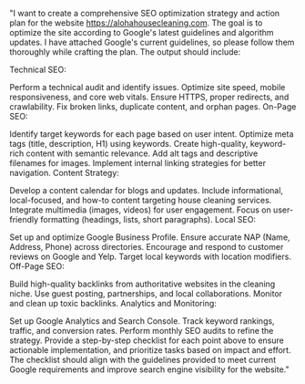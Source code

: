 "I want to create a comprehensive SEO optimization strategy and action plan for the website https://alohahousecleaning.com. The goal is to optimize the site according to Google's latest guidelines and algorithm updates. I have attached Google's current guidelines, so please follow them thoroughly while crafting the plan. The output should include:

Technical SEO:

Perform a technical audit and identify issues.
Optimize site speed, mobile responsiveness, and core web vitals.
Ensure HTTPS, proper redirects, and crawlability.
Fix broken links, duplicate content, and orphan pages.
On-Page SEO:

Identify target keywords for each page based on user intent.
Optimize meta tags (title, description, H1) using keywords.
Create high-quality, keyword-rich content with semantic relevance.
Add alt tags and descriptive filenames for images.
Implement internal linking strategies for better navigation.
Content Strategy:

Develop a content calendar for blogs and updates.
Include informational, local-focused, and how-to content targeting house cleaning services.
Integrate multimedia (images, videos) for user engagement.
Focus on user-friendly formatting (headings, lists, short paragraphs).
Local SEO:

Set up and optimize Google Business Profile.
Ensure accurate NAP (Name, Address, Phone) across directories.
Encourage and respond to customer reviews on Google and Yelp.
Target local keywords with location modifiers.
Off-Page SEO:

Build high-quality backlinks from authoritative websites in the cleaning niche.
Use guest posting, partnerships, and local collaborations.
Monitor and clean up toxic backlinks.
Analytics and Monitoring:

Set up Google Analytics and Search Console.
Track keyword rankings, traffic, and conversion rates.
Perform monthly SEO audits to refine the strategy.
Provide a step-by-step checklist for each point above to ensure actionable implementation, and prioritize tasks based on impact and effort. The checklist should align with the guidelines provided to meet current Google requirements and improve search engine visibility for the website."
